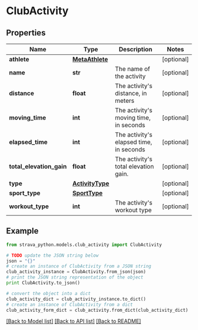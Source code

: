 # ClubActivity


## Properties
Name | Type | Description | Notes
------------ | ------------- | ------------- | -------------
**athlete** | [**MetaAthlete**](MetaAthlete.md) |  | [optional] 
**name** | **str** | The name of the activity | [optional] 
**distance** | **float** | The activity&#39;s distance, in meters | [optional] 
**moving_time** | **int** | The activity&#39;s moving time, in seconds | [optional] 
**elapsed_time** | **int** | The activity&#39;s elapsed time, in seconds | [optional] 
**total_elevation_gain** | **float** | The activity&#39;s total elevation gain. | [optional] 
**type** | [**ActivityType**](ActivityType.md) |  | [optional] 
**sport_type** | [**SportType**](SportType.md) |  | [optional] 
**workout_type** | **int** | The activity&#39;s workout type | [optional] 

## Example

```python
from strava_python.models.club_activity import ClubActivity

# TODO update the JSON string below
json = "{}"
# create an instance of ClubActivity from a JSON string
club_activity_instance = ClubActivity.from_json(json)
# print the JSON string representation of the object
print ClubActivity.to_json()

# convert the object into a dict
club_activity_dict = club_activity_instance.to_dict()
# create an instance of ClubActivity from a dict
club_activity_form_dict = club_activity.from_dict(club_activity_dict)
```
[[Back to Model list]](../README.md#documentation-for-models) [[Back to API list]](../README.md#documentation-for-api-endpoints) [[Back to README]](../README.md)



